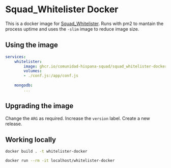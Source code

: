 # Squad_Whitelister Docker

This is a docker image for [Squad_Whitelister](https://github.com/fantinodavide/Squad_Whitelister).
Runs with pm2 to mantain the process uptime and uses the `-slim` image to reduce image size.

## Using the image

```yaml
services:
    whitelister:
        image: ghcr.io/comunidad-hispana-squad/squad_whitelister-docker:<version>
        volumes:
        - ./conf.js:/app/conf.js
    
    mongodb:
        ...
```


## Upgrading the image

Change the `ARG` as required. Increase the `version` label.
Create a new release.


## Working locally

```bash
docker build . -t whitelister-docker

docker run --rm -it localhost/whitelister-docker
```
